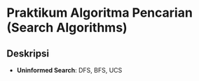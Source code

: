 # Praktikum Algoritma Pencarian (Search Algorithms)

## Deskripsi
- **Uninformed Search**: DFS, BFS, UCS
